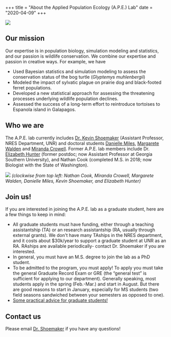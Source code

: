 +++
title = "About the Applied Population Ecology (A.P.E.) Lab"
date = "2020-04-09"
+++

![](/img/PJ2.JPG)

## Our mission
Our expertise is in population biology, simulation modeling and statistics, and our passion is wildlife conservation. We combine our expertise and passion in creative ways. For example, we have

- Used Bayesian statistics and simulation modeling to assess the conservation status of the bog turtle (*Glyptemys muhlenbergii*)
- Modeled the impact of sylvatic plague on prairie dog and black-footed ferret populations.
- Developed a new statistical approach for assessing the threatening processes underlying wildlife population declines.  
- Assessed the success of a long-term effort to reintroduce tortoises to Espanola island in Galapagos.

## Who we are
The A.P.E. lab currently includes [Dr. Kevin Shoemaker](http://naes.unr.edu/shoemaker/) (Assistant Professor, NRES Department, UNR) and doctoral students [Danielle Miles](/posts/dcmiles/index.html), [Margarete Walden](/posts/Walden/index.html) and [Miranda Crowell](/posts/Crowell/index.html). Former A.P.E. lab members include Dr. [Elizabeth Hunter](/posts/Epost20161003/index.html) (former postdoc; now Assistant Professor at Georgia Southern University), and Nathan Cook (completed M.S. in 2018; now Biologist with the State of Washington).    

![](/img/ApeLabPeople1.jpg)
*(clockwise from top left: Nathan Cook, Miranda Crowell, Margarete Walden, Danielle Miles, Kevin Shoemaker, and Elizabeth Hunter)*

## Join us!
If you are interested in joining the A.P.E. lab as a graduate student, here are a few things to keep in mind:   
* All graduate students must have funding, either through a teaching assistantship (TA) or an research assistantship (RA, usually through external grants). We don't have many TAships in the NRES department, and it costs about $30k/year to support a graduate student at UNR as an RA. RAships are available periodically- contact Dr. Shoemaker if you are interested.  
* In general, you must have an M.S. degree to join the lab as a PhD student.   
* To be admitted to the program, you must apply! To apply you must take the general Graduate Record Exam or GRE (the “general test” is sufficient for applying to our department). Generally speaking, most students apply in the spring (Feb.-Mar.) and start in August. But there are good reasons to start in January, especially for MS students (two field seasons sandwiched between your semesters as opposed to one).
* [Some practical advice for graduate students!](/pdf/Witz_grad_advice.pdf)

## Contact us
Please email [Dr. Shoemaker](kevinshoemaker@unr.edu) if you have any questions!
